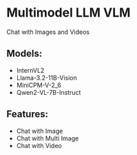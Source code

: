 # Multimodel LLM VLM
Chat with Images and Videos

## Models:
- InternVL2
- Llama-3.2-11B-Vision
- MiniCPM-V-2_6
- Qwen2-VL-7B-Instruct

## Features:
- Chat with Image
- Chat with Multi Image
- Chat with Video
